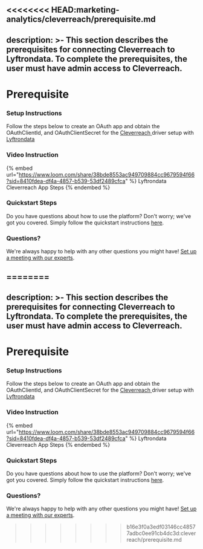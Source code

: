 <<<<<<<< HEAD:marketing-analytics/cleverreach/prerequisite.md
---
description: >-
  This section describes the prerequisites for connecting Cleverreach to
  Lyftrondata. To complete the prerequisites, the user must have admin access to
  Cleverreach.
---

# Prerequisite

<mark style="color:blue;"></mark>

### Setup Instructions

Follow the steps below to create an OAuth app and obtain the OAuthClientId, and OAuthClientSecret for the [Cleverreach](https://www.lyftrondata.com/integration/marketing-analytics/cleverreach/)[ ](https://www.lyftrondata.com/integration/freshdesk/)driver setup with [Lyftrondata](https://www.lyftrondata.com)

### Video Instruction

{% embed url="https://www.loom.com/share/38bde8553ac949709884cc9679594f66?sid=8410fdea-df4a-4857-b539-53df2489cfca" %}
Lyftrondata Cleverreach App Steps
{% endembed %}

### Quickstart Steps

Do you have questions about how to use the platform? Don't worry; we've got you covered. Simply follow the quickstart instructions [here](../../../quickstart-steps.md).

### Questions? <a href="#questions" id="questions"></a>

We're always happy to help with any other questions you might have! [Set up a meeting with our experts](https://www.lyftrondata.com/book-a-meeting/).

========
---
description: >-
  This section describes the prerequisites for connecting Cleverreach to
  Lyftrondata. To complete the prerequisites, the user must have admin access to
  Cleverreach.
---

# Prerequisite

<mark style="color:blue;"></mark>

### Setup Instructions

Follow the steps below to create an OAuth app and obtain the OAuthClientId, and OAuthClientSecret for the [Cleverreach](https://www.lyftrondata.com/integration/marketing-analytics/cleverreach/)[ ](https://www.lyftrondata.com/integration/freshdesk/)driver setup with [Lyftrondata](https://www.lyftrondata.com)

### Video Instruction

{% embed url="https://www.loom.com/share/38bde8553ac949709884cc9679594f66?sid=8410fdea-df4a-4857-b539-53df2489cfca" %}
Lyftrondata Cleverreach App Steps
{% endembed %}

### Quickstart Steps

Do you have questions about how to use the platform? Don't worry; we've got you covered. Simply follow the quickstart instructions [here](../../../quickstart-steps.md).

### Questions? <a href="#questions" id="questions"></a>

We're always happy to help with any other questions you might have! [Set up a meeting with our experts](https://www.lyftrondata.com/book-a-meeting/).

>>>>>>>> b16e3f0a3edf03146cc48577adbc0ee91cb4dc3d:cleverreach/prerequisite.md
